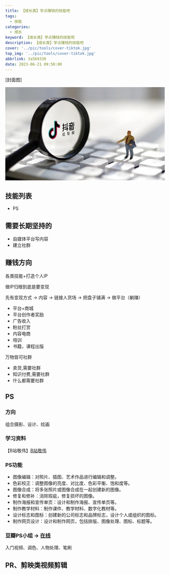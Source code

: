 ```yaml
---
title: 【成长类】学点赚钱的技能吧
tags:
  - 技能
categories:
  - 成长
keyword: 【成长类】学点赚钱的技能吧
description: 【成长类】学点赚钱的技能吧
cover: '../pic/tools/cover-tiktok.jpg'
top_img: '../pic/tools/cover-tiktok.jpg'
abbrlink: 3a569330
date: 2023-06-21 09:50:00
---
```


[封面图]

![封面图](../pic/tools/cover-tiktok.jpg)

## 技能列表

* PS

## 需要长期坚持的

* 自媒体平台写内容
* 建立社群

## 赚钱方向

各类技能+打造个人IP

做IP归根到底是要变现

先有变现方式 -> 内容 -> 链接人货场 -> 把盘子铺满 -> 做平台（躺赚）

* 平台+商城
* 平台创作者奖励
* 广告收入
* 粉丝打赏
* 内容电商
* 培训
* 书籍，课程出版


万物皆可社群

* 卖货,需要社群
* 知识付费,需要社群
* 什么都需要社群


## PS

### 方向

组合摄影、设计、绘画

### 学习资料

【B站敬伟】[B站敬伟](https://www.bilibili.com/video/BV187411Z7bx)

### PS功能

* 图像编辑：对照片、插图、艺术作品进行编辑和调整。
* 色彩校正：调整图像的亮度、对比度、色彩平衡、饱和度等。
* 图像合成：将多张照片或图像合成在一起创建新的图像。
* 修复和修补：消除瑕疵，修复损坏的图像。
* 制作海报和宣传单页：设计和制作海报、宣传单页等。
* 制作教学材料：制作课件、教学材料、数字化教材等。
* 设计标志和图标：创建新的公司标志和品牌标志，设计个人或组织的图标。
* 制作网页设计：设计和制作网页，包括排版、图像处理、图标、标题等。

### 豆瓣PS小组 -> [在线](https://www.douban.com/group/420376/)

入门视频、调色、人物处理、笔刷

## PR、剪映类视频剪辑

